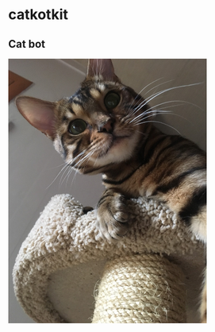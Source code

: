 # catkotkit
## Cat bot

<img src="https://raw.githubusercontent.com/ErrorSoul/catkotkit/master/cat.jpg" align="сenter" height="auto" width="400" >
